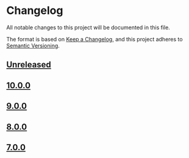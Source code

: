 # Changelog

All notable changes to this project will be documented in this file.

The format is based on [Keep a Changelog](https://keepachangelog.com/en/1.0.0/),
and this project adheres to [Semantic Versioning](https://semver.org/spec/v2.0.0.html).

## [Unreleased]

## [10.0.0]

## [9.0.0]

## [8.0.0]

## [7.0.0]

[Unreleased]: https://github.com/MetaMask/delegation-toolkit/compare/delegator-sdk-monorepo@10.0.0...HEAD
[10.0.0]: https://github.com/MetaMask/delegation-toolkit/compare/delegator-sdk-monorepo@9.0.0...delegator-sdk-monorepo@10.0.0
[9.0.0]: https://github.com/MetaMask/delegation-toolkit/compare/delegator-sdk-monorepo@8.0.0...delegator-sdk-monorepo@9.0.0
[8.0.0]: https://github.com/MetaMask/delegation-toolkit/compare/delegator-sdk-monorepo@7.0.0...delegator-sdk-monorepo@8.0.0
[7.0.0]: https://github.com/MetaMask/delegation-toolkit/releases/tag/delegator-sdk-monorepo@7.0.0
